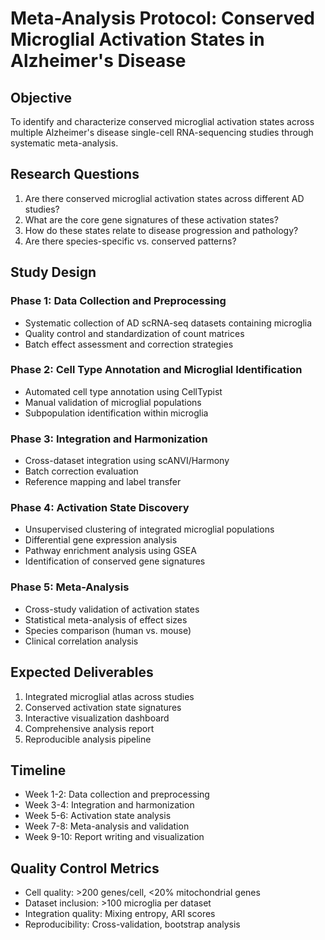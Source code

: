 # Meta-Analysis Protocol: Conserved Microglial Activation States in Alzheimer's Disease

## Objective
To identify and characterize conserved microglial activation states across multiple Alzheimer's disease single-cell RNA-sequencing studies through systematic meta-analysis.

## Research Questions
1. Are there conserved microglial activation states across different AD studies?
2. What are the core gene signatures of these activation states?
3. How do these states relate to disease progression and pathology?
4. Are there species-specific vs. conserved patterns?

## Study Design
### Phase 1: Data Collection and Preprocessing
- Systematic collection of AD scRNA-seq datasets containing microglia
- Quality control and standardization of count matrices
- Batch effect assessment and correction strategies

### Phase 2: Cell Type Annotation and Microglial Identification  
- Automated cell type annotation using CellTypist
- Manual validation of microglial populations
- Subpopulation identification within microglia

### Phase 3: Integration and Harmonization
- Cross-dataset integration using scANVI/Harmony
- Batch correction evaluation
- Reference mapping and label transfer

### Phase 4: Activation State Discovery
- Unsupervised clustering of integrated microglial populations
- Differential gene expression analysis
- Pathway enrichment analysis using GSEA
- Identification of conserved gene signatures

### Phase 5: Meta-Analysis
- Cross-study validation of activation states
- Statistical meta-analysis of effect sizes
- Species comparison (human vs. mouse)
- Clinical correlation analysis

## Expected Deliverables
1. Integrated microglial atlas across studies
2. Conserved activation state signatures
3. Interactive visualization dashboard  
4. Comprehensive analysis report
5. Reproducible analysis pipeline

## Timeline
- Week 1-2: Data collection and preprocessing
- Week 3-4: Integration and harmonization
- Week 5-6: Activation state analysis
- Week 7-8: Meta-analysis and validation
- Week 9-10: Report writing and visualization

## Quality Control Metrics
- Cell quality: >200 genes/cell, <20% mitochondrial genes
- Dataset inclusion: >100 microglia per dataset
- Integration quality: Mixing entropy, ARI scores
- Reproducibility: Cross-validation, bootstrap analysis
